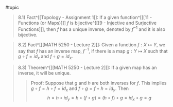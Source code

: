 #topic
>8.1) Fact^[[Topology - Assignment 1]]: If a given function^[[[11 - Functions (or Maps)]]] *f* is bijective^[[[9 - Injective and Surjective Functions]]], then *f* has a unique inverse, denoted by $f^{-1}$ and it is also bijective.

>8.2) Fact^[[[MATH 5250 - Lecture 2]]]: Given a function $f: X \mapsto Y$, we say that $f$ has an inverse map, $f^{-1}$, if there is a map $g: Y \mapsto X$ such that $g \circ f= {id}_x$ and $f \circ g= {id}_x$.

>8.3) Theorem^[[[MATH 5250 - Lecture 2]]]: If a given map has an inverse, it will be unique. 
>>Proof: Suppose that $g$ and $h$ are both inverses for $f$. This implies $g \circ f = h \circ f = id_x$  and $f \circ g = f \circ h = id_y$. Then $$h = h \circ id_y = h \circ ( f \circ g)
 = (h \circ f) \circ g =id_x \circ g = g$$